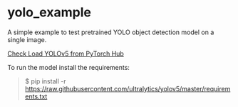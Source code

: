 # yolo_example

A simple example to test pretrained YOLO object detection model on a single image.

[Check Load YOLOv5 from PyTorch Hub](https://github.com/ultralytics/yolov5/issues/36)

To run the model install the requirements:

> $ pip install -r https://raw.githubusercontent.com/ultralytics/yolov5/master/requirements.txt
